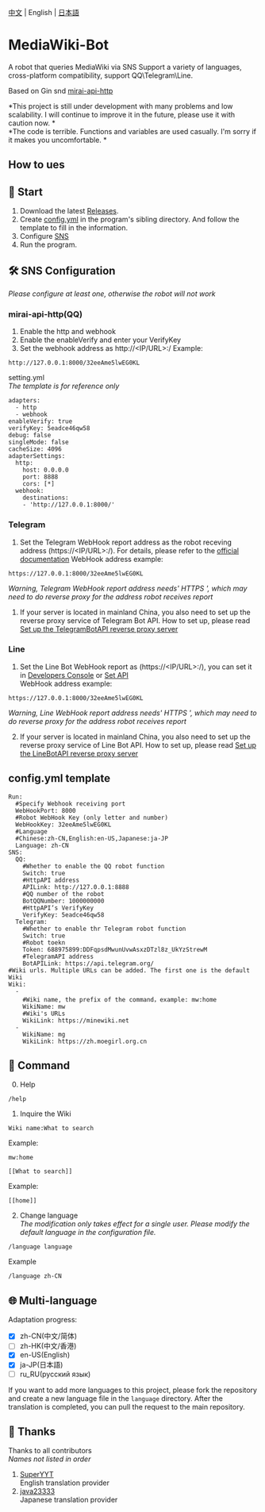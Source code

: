 [中文](https://github.com/nyancatda/MediaWiki-Bot) | English | [日本語](README-ja-JP.md)
# MediaWiki-Bot
A robot that queries MediaWiki via SNS
Support a variety of languages, cross-platform compatibility, support QQ\Telegram\Line.

Based on Gin snd [mirai-api-http](https://github.com/project-mirai/mirai-api-http)

*This project is still under development with many problems and low scalability. I will continue to improve it in the future, please use it with caution now. *  
*The code is terrible. Functions and variables are used casually. I'm sorry if it makes you uncomfortable. *

## How to ues

## 💮 Start  
1. Download the latest [Releases](https://github.com/nyancatda/MediaWiki-Bot/releases). 
1. Create [config.yml](#configyml-template) in the program's sibling directory. And follow the template to fill in the information. 
1. Configure [SNS](#%EF%B8%8F-SNS-Configuration)
1. Run the program. 

## 🛠️ SNS Configuration
*Please configure at least one, otherwise the robot will not work*
### mirai-api-http(QQ)
1. Enable the http and webhook
1. Enable the enableVerify and enter your VerifyKey
1. Set the webhook address as http://<IP/URL>:<Port>/<Robot Key>
  Example:
  ```
  http://127.0.0.1:8000/32eeAme5lwEG0KL
  ```

setting.yml   
*The template is for reference only*
```
adapters:
  - http
  - webhook
enableVerify: true
verifyKey: 5eadce46qw58
debug: false
singleMode: false
cacheSize: 4096
adapterSettings:
  http:
    host: 0.0.0.0
    port: 8888
    cors: [*]
  webhook:
    destinations: 
    - 'http://127.0.0.1:8000/'
```
### Telegram
1. Set the Telegram WebHook report address as the robot receving address (https://<IP/URL>:<Port>/<Key>). For details, please refer to the [official documentation](https://core.telegram.org/bots/api#setwebhook)
  WebHook address example:
  ```
  https://127.0.0.1:8000/32eeAme5lwEG0KL
  ```
  *Warning, Telegram WebHook report address needs' HTTPS ', which may need to do reverse proxy for the address robot receives report*
1. If your server is located in mainland China, you also need to set up the reverse proxy service of Telegram Bot API. How to set up, please read [Set up the TelegramBotAPI reverse proxy server](docs/Telegram/ReverseProxyAPI.md)
### Line
1. Set the Line Bot WebHook report as (https://<IP/URL>:<Port>/<Key>), you can set it in [Developers Console](https://developers.line.biz/console/) or [Set API](https://developers.line.biz/en/reference/messaging-api/#set-webhook-endpoint-url)  
WebHook address example:
```
https://127.0.0.1:8000/32eeAme5lwEG0KL
```
*Warning, Line WebHook report address needs' HTTPS ', which may need to do reverse proxy for the address robot receives report*

2. If your server is located in mainland China, you also need to set up the reverse proxy service of Line Bot API. How to set up, please read [Set up the LineBotAPI reverse proxy server](docs/Line/ReverseProxyAPI.md)

## config.yml template
```
Run:
  #Specify Webhook receiving port
  WebHookPort: 8000
  #Robot WebHook Key (only letter and number)
  WebHookKey: 32eeAme5lwEG0KL
  #Language
  #Chinese:zh-CN,English:en-US,Japanese:ja-JP
  Language: zh-CN
SNS:
  QQ:
    #Whether to enable the QQ robot function
    Switch: true
    #HttpAPI address
    APILink: http://127.0.0.1:8888
    #QQ number of the robot
    BotQQNumber: 1000000000
    #HttpAPI‘s VerifyKey
    VerifyKey: 5eadce46qw58
  Telegram:
    #Whether to enable thr Telegram robot function
    Switch: true
    #Robot toekn
    Token: 688975899:DDFqpsdMwunUvwAsxzDTzl8z_UkYzStrewM
    #TelegramAPI address
    BotAPILink: https://api.telegram.org/
#Wiki urls. Multiple URLs can be added. The first one is the default Wiki
Wiki:
  - 
    #Wiki name, the prefix of the command，example: mw:home
    WikiName: mw
    #Wiki's URLs
    WikiLink: https://minewiki.net
  - 
    WikiName: mg
    WikiLink: https://zh.moegirl.org.cn
```

## 🔣 Command
0. Help
```
/help
```

1. Inquire the Wiki
```
Wiki name:What to search
```
Example:
```
mw:home
```

```
[[What to search]]
```
Example:
```
[[home]]
```

2. Change language  
*The modification only takes effect for a single user. Please modify the default language in the configuration file.*
```
/language language
```
Example
```
/language zh-CN
```

## 🌐 Multi-language
Adaptation progress: 
- [x] zh-CN(中文/简体)
- [ ] zh-HK(中文/香港)
- [x] en-US(English)
- [x] ja-JP(日本語)
- [ ] ru_RU(русский язык)

If you want to add more languages to this project, please fork the repository and create a new language file in the `language` directory. After the translation is completed, you can pull the request to the main repository. 

## 🎐 Thanks  
Thanks to all contributors  
*Names not listed in order*
1. [SuperYYT](https://github.com/SuperYYT)  
  English translation provider
2. [java23333](https://github.com/java23333)  
  Japanese translation provider
